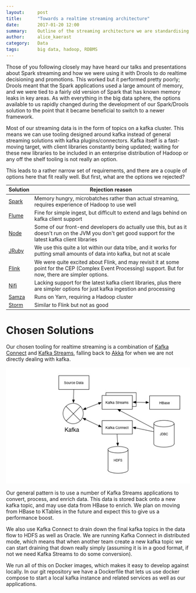 ```yaml
---
layout:     post
title:      "Towards a realtime streaming architecture"
date:       2017-01-20 12:00
summary:    Outline of the streaming architecture we are standardising around in the data tribe at Sky Betting & Gaming
author:     alice_kaerast
category:   Data
tags:       big data, hadoop, RDBMS
---
```


Those of you following closely may have heard our talks and presentations about Spark streaming and how we were using it with Drools to do realtime decisioning and promotions.  This worked but it performed pretty poorly; Drools meant that the Spark applications used a large amount of memory, and we were tied to a fairly old version of Spark that has known memory leaks in key areas.  As with everything in the big data sphere, the options available to us rapidly changed during the development of our Spark/Drools solution to the point that it became beneficial to switch to a newer framework.

Most of our streaming data is in the form of topics on a kafka cluster.  This means we can use tooling designed around kafka instead of general streaming solutions with kafka plugins/connectors.  Kafka itself is a fast-moving target, with client libraries constantly being updated; waiting for these new libraries to be included in an enterprise distribution of Hadoop or any off the shelf tooling is not really an option.

This leads to a rather narrow set of requirements, and there are a couple of options here that fit really well.  But first, what are the options we rejected?

| Solution | Rejection reason |
|----------|------------------|
| [Spark](https://spark.apache.org/streaming/)    | Memory hungry, microbatches rather than actual streaming, requires experience of Hadoop to use well |
| [Flume](https://flume.apache.org/)    | Fine for simple ingest, but difficult to extend and lags behind on kafka client support |
| [Node](https://github.com/skybet/kafka-node)     | Some of our front-end developers do actually use this, but as it doesn't run on the JVM you don't get good support for the latest kafka client libraries |
| [JRuby](https://github.com/joekiller/jruby-kafka)     | We use this quite a lot within our data tribe, and it works for putting small amounts of data into kafka, but not at scale |
| [Flink](https://flink.apache.org/)     | We were quite excited about Flink, and may revisit it at some point for the CEP (Complex Event Processing) support.  But for now, there are simpler options. |
| [Nifi](https://nifi.apache.org/)      | Lacking support for the latest kafka client libraries, plus there are simpler options for just kafka ingestion and processing |
| [Samza](https://samza.apache.org/)     | Runs on Yarn, requiring a Hadoop cluster |
| [Storm](https://storm.apache.org/)     | Similar to Flink but not as good |

# Chosen Solutions

Our chosen tooling for realtime streaming is a combination of [Kafka Connect](http://docs.confluent.io/current/connect/intro.html) and [Kafka Streams](https://www.confluent.io/product/kafka-streams/), falling back to [Akka](http://akka.io/) for when we are not directly dealing with kafka.

![Kafka Connect & Kafka Streams](/images/Streaming.jpg)

Our general pattern is to use a number of Kafka Streams applications to convert, process, and enrich data.  This data is stored back onto a new kafka topic, and may use data from HBase to enrich.  We plan on moving from HBase to KTables in the future and expect this to give us a performance boost.

We also use Kafka Connect to drain down the final kafka topics in the data flow to HDFS as well as Oracle.  We are running Kafka Connect in distributed mode, which means that when another team create a new kafka topic we can start draining that down really simply (assuming it is in a good format, if not we need Kafka Streams to do some conversion).

We run all of this on Docker images, which makes it easy to develop against locally.  In our git repository we have a Dockerfile that lets us use docker compose to start a local kafka instance and related services as well as our applications.